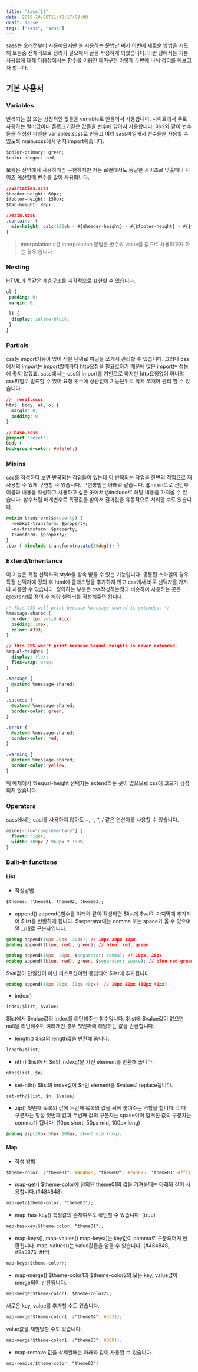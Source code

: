 ```yaml
---
title: "Sass(1)"
date: 2019-10-08T11:40:17+09:00
draft: false
tags: ["sass", "scss"]
---
```


sass는 오래전부터 사용해왔지만 늘 사용하는 문법만 써서 이번에 새로운 방법을 시도해 보는중 전체적으로 정리가 필요해서 글을 작성하게 되었습니다.
이번 장에서는 기본 사용법에 대해 다음장에서는 함수를 이용한 테마구현 이렇게 두번에 나눠 정리를 해보고자 합니다.

## 기본 사용서
###  Variables
반복되는 값 또는 상징적인 값들을 variable로 만들어서 사용합니다.
사이트에서 주로 사용하는 컬러값이나 폰트크기같은 값들을 변수에 담아서 사용합니다. 
아래와 같이 변수들을 작성한 파일을 variables.scss로 만들고 여러 sass파일에서 변수들을 사용할 수 있도록 main.scss에서 먼저 import해줍니다. 
```css
$color-primary: green;
$color-danger: red;
```
보통은 전역에서 사용하게끔 구현하지만 저는 로컬에서도 동일한 사이즈로 맞출때나 사이즈 계산할때 변수를 많이 사용합니다.
```css
//variables.scss
$header-height: 60px;
$footer-height: 150px;
$tab-height: 80px;

//main.scss
.container {  
  min-height: calc(100vh - #{$header-height} - #{$footer-height} - #{$tab-height});  
}
```
>  interpolation #{}
>  interpolation  문법은 변수의 value를 값으로 사용하고자 하는 경우 씁니다.

### Nesting
HTML과 똑같은 계층구조를 시각적으로 표현할 수 있습니다.
```css
ul {
 padding: 0;
 margin: 0;
 
 li {
  display: inline-block;
 }
}
```
### Partials
css는 import기능이 있어 작은 단위로 파일을 쪼개서 관리할 수 있습니다.  그러나 css에서의 import는 import할때마다 http요청을 필요로하기 때문에 많은 import는 성능에 좋지 않겠죠.
sass에서는 css의 import를 기반으로 하지만 http요청없이 하나의 css파일로 빌드할 수 있어 요청 횟수에 상관없이 기능단위로 작게 쪼개어 관리 할 수 있습니다.
```css
// _reset.scss
html, body, ul, ol {
  margin: 0;
  padding: 0;
}
```
```css
// base.scss
@import 'reset';
body {
background-color: #efefef;}
```
### Mixins
css를 작성하다 보면 반복되는 작업들이 있는데 이 반복되는 작업을 한번의 작업으로 재사용할 수 있게 구현할 수 있습니다.
구현방법은 아래와 같습니다.
@mixin으로 선언후 이름과 내용을 작성하고 사용하고 싶은 곳에서 @include로 해당 내용을 가져올 수 있습니다.
함수처럼 매개변수로 특정값을 받아서 결과값을 유동적으로 처리할 수도 있습니다.

```css
@mixin transform($property) {
  -webkit-transform: $property;
  -ms-transform: $property;
  transform: $property;
}
.box { @include transform(rotate(30deg)); }
```
### Extend/Inheritance
이 기능은 특정 선택자의 style을 상속 받을 수 있는 기능입니다.
공통된 스타일의 경우 특정 선택자에 정의 후 html에 클래스명을 추가하지 않고 css에서 바로 선택자를 가져다 사용할 수 있습니다.
정의하는 부분은 css작성하는것과 비슷하며 사용하는 곳은 @extend로 정의 후 해당 셀렉터를 작성해주면 됩니다.
```css
/* This CSS will print because %message-shared is extended. */
%message-shared {
  border: 1px solid #ccc;
  padding: 10px;
  color: #333;
}

// This CSS won't print because %equal-heights is never extended.
%equal-heights {
  display: flex;
  flex-wrap: wrap;
}

.message {
  @extend %message-shared;
}

.success {
  @extend %message-shared;
  border-color: green;
}

.error {
  @extend %message-shared;
  border-color: red;
}

.warning {
  @extend %message-shared;
  border-color: yellow;
}
```
위 예제에서 %equal-height 선택자는 extend하는 곳이 없으므로 css에 코드가 생성되지 않습니다.

### Operators
sass에서는 cacl를 사용하지 않아도 +, -, *, / 같은 연산자를 사용할 수 있습니다.
```css
aside[role="complementary"] {
  float: right;
  width: 300px / 960px * 100%;
}
```

### Built-In functions
#### List
+ 작성방법
```css
$themes: (theme01, theme02, theme03);
```
+ append()
append()함수를 아래와 같이 작성하면 $list에 $val이 마지막에 추가되어 $list를 반환하게 됩니다. $seperator에는 comma 또는  space가 올 수 있으며 말 그대로 구분자입니다.
```css
@debug append(10px 20px, 30px); // 10px 20px 30px
@debug append((blue, red), green); // blue, red, green

@debug append(10px, 20px, $separator: comma); // 10px, 20px
@debug append((blue, red), green, $separator: space); // blue red green
```
$val값이 단일값이 아닌 리스트값이면 중첩되어 $list에 추가됩니다.
```css
@debug append(10px 20px, 30px 40px); // 10px 20px (30px 40px)
```

+ index()
```css
index($list, $value)
```
$list에서 $value값의 index를 리턴해주는 함수입니다.
$list에 $value값이 없으면 null을 리턴해주며 여러개인 경우 첫번째에 해당하는 값을 반환합니다.

+  length()
$list의 length값을 반환해 줍니다.

```css
length($list)
```
+  nth()
$list에서 $n의 index값을 가진 element를 반환해 줍니다.
```css
nth($list, $n)
```
+  set-nth()
$list의 index값이 $n인 element를 $value로 replace됩니다.
```css
set-nth($list, $n, $value)
```
+ zip()
첫번째 목록의 값에 두번째 목록의 값을 뒤에 붙여주는 역할을 합니다. 이때 구분자는 항상 첫번째 값과 두번째 값의 구분자는 space이며 합쳐진 값의 구분자는 comma가 됩니다. (10px short, 50px mid, 100px long)
```css
@debug zip(10px 50px 100px, short mid long); 
```

#### Map 
+ 작성 방법
```css
$theme-color: ("theme01": #484848, "theme02": #2a5875, "theme03":#fff);
```
+ map-get()
$theme-color에 정의된 theme01의 값을 가져올때는 아래와 같이 사용합니다.(#484848)
```css
map-get($theme-color, "theme01");
```
+ map-has-key()
특정값의 존재여부도 확인할 수 있습니다. (true)
```css
map-has-key($theme-color, "theme01"); 
```
+ map-keys(), map-values()
map-keys()는 key값이 comma로 구분되어져 반환됩니다. map-values()는 value값들을 얻을 수 있습니다. (#484848, #2a5875, #fff)
```css
map-keys($theme-color);
```
+ map-merge()
$theme-color1과 $theme-color2의 모든 key, value값이 merge되어 반환됩니다.
```css
map-merge($theme-color1, $theme-color2);
```
새로운 key, value를 추가할 수도 있습니다.
```css
map-merge($theme-color1, ("theme04": #333));
```
value값을 재할당할 수도 있습니다.
```css
map-merge($theme-color1, ("theme03": #000));
```

+ map-remove
값을 삭제할때는 아래와 같이 사용할 수 있습니다.
```css
map-remove($theme-color, "theme03")
```

